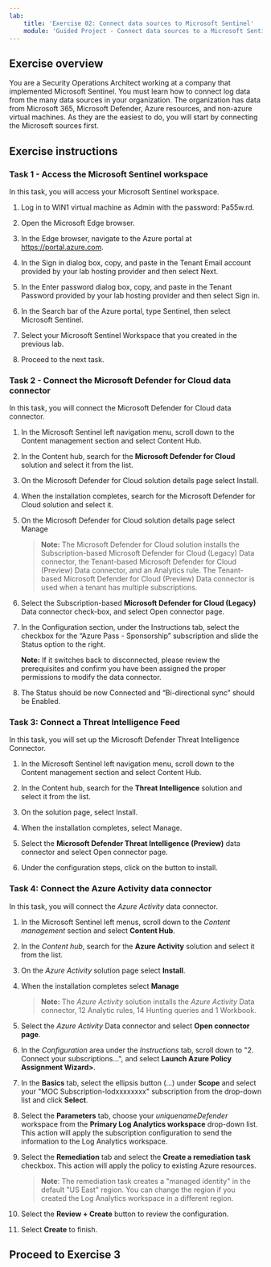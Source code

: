 ```yaml
---
lab:
    title: 'Exercise 02: Connect data sources to Microsoft Sentinel'
    module: 'Guided Project - Connect data sources to a Microsoft Sentinel workspace'
---
```


## Exercise overview

You are a Security Operations Architect working at a company that implemented Microsoft Sentinel. You must learn how to connect log data from the many data sources in your organization. The organization has data from Microsoft 365, Microsoft Defender, Azure resources, and non-azure virtual machines. As they are the easiest to do, you will start by connecting the Microsoft sources first.

## Exercise instructions

### Task 1 - Access the Microsoft Sentinel workspace

In this task, you will access your Microsoft Sentinel workspace.

1. Log in to WIN1 virtual machine as Admin with the password: Pa55w.rd.

1. Open the Microsoft Edge browser.

1. In the Edge browser, navigate to the Azure portal at <https://portal.azure.com>.

1. In the Sign in dialog box, copy, and paste in the Tenant Email account provided by your lab hosting provider and then select Next.

1. In the Enter password dialog box, copy, and paste in the Tenant Password provided by your lab hosting provider and then select Sign in.

1. In the Search bar of the Azure portal, type Sentinel, then select Microsoft Sentinel.

1. Select your Microsoft Sentinel Workspace that you created in the previous lab.

1. Proceed to the next task.

### Task 2 - Connect the Microsoft Defender for Cloud data connector

In this task, you will connect the Microsoft Defender for Cloud data connector.

1. In the Microsoft Sentinel left navigation menu, scroll down to the Content management section and select Content Hub.

1. In the Content hub, search for the **Microsoft Defender for Cloud** solution and select it from the list.

1. On the Microsoft Defender for Cloud solution details page select Install.

1. When the installation completes, search for the Microsoft Defender for Cloud solution and select it.

1. On the Microsoft Defender for Cloud solution details page select Manage

    >**Note:** The Microsoft Defender for Cloud solution installs the Subscription-based Microsoft Defender for Cloud (Legacy) Data connector, the Tenant-based Microsoft Defender for Cloud (Preview) Data connector, and an Analytics rule. The Tenant-based Microsoft Defender for Cloud (Preview) Data connector is used when a tenant has multiple subscriptions.

1. Select the Subscription-based **Microsoft Defender for Cloud (Legacy)** Data connector check-box, and select Open connector page.

1. In the Configuration section, under the Instructions tab, select the checkbox for the “Azure Pass - Sponsorship” subscription and slide the Status option to the right.

     **Note:** If it switches back to disconnected, please review the prerequisites and confirm you have been assigned the proper permissions to modify the data connector.

1. The Status should be now Connected and “Bi-directional sync” should be Enabled.

### Task 3: Connect a Threat Intelligence Feed

In this task, you will set up the Microsoft Defender Threat Intelligence Connector.

1. In the Microsoft Sentinel left navigation menu, scroll down to the Content management section and select Content Hub.

1. In the Content hub, search for the **Threat Intelligence** solution and select it from the list.

1. On the solution page, select Install.

1. When the installation completes, select Manage.

1. Select the **Microsoft Defender Threat Intelligence (Preview)** data connector and select Open connector page.

1. Under the configuration steps, click on the button to install.

### Task 4: Connect the Azure Activity data connector

In this task, you will connect the *Azure Activity* data connector.

1. In the Microsoft Sentinel left menus, scroll down to the *Content management* section and select **Content Hub**.

1. In the *Content hub*, search for the **Azure Activity** solution and select it from the list.

1. On the *Azure Activity* solution page select **Install**.

1. When the installation completes select **Manage**

    >**Note:** The *Azure Activity* solution installs the *Azure Activity* Data connector, 12 Analytic rules, 14 Hunting queries and 1 Workbook.

1. Select the *Azure Activity* Data connector and select **Open connector page**.

1. In the *Configuration* area under the *Instructions* tab, scroll down to "2. Connect your subscriptions...", and select **Launch Azure Policy Assignment Wizard>**.

1. In the **Basics** tab, select the ellipsis button (...) under **Scope** and select your "MOC Subscription-lodxxxxxxxx" subscription from the drop-down list and click **Select**.

1. Select the **Parameters** tab, choose your *uniquenameDefender* workspace from the **Primary Log Analytics workspace** drop-down list. This action will apply the subscription configuration to send the information to the Log Analytics workspace.

1. Select the **Remediation** tab and select the **Create a remediation task** checkbox. This action will apply the policy to existing Azure resources.

    >**Note**: The remediation task creates a "managed identity" in the default "US East" region. You can change the region if you created the Log Analytics workspace in a different region.

1. Select the **Review + Create** button to review the configuration.

1. Select **Create** to finish.

## Proceed to Exercise 3
